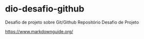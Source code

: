 # dio-desafio-github
Desafio de projeto sobre Git/Github
Repositório Desafio de Projeto

https://www.markdownguide.org/

